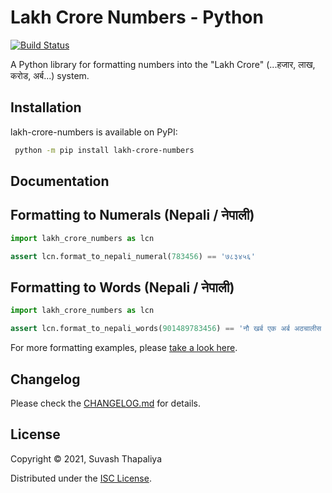 # Lakh Crore Numbers - Python

[![Build Status](https://github.com/suvash/lakh-crore-numbers/actions/workflows/.github/workflows/run-python-tests.yml/badge.svg)](https://github.com/suvash/lakh-crore-numbers/actions/workflows/run-python-tests.yml)

A Python library for formatting numbers into the "Lakh Crore" (...हजार, लाख, करोड, अर्ब...) system.

## Installation

lakh-crore-numbers is available on PyPI:

```bash
 python -m pip install lakh-crore-numbers
```

## Documentation

## Formatting to Numerals (Nepali / नेपाली)

```python
import lakh_crore_numbers as lcn

assert lcn.format_to_nepali_numeral(783456) == '७८३४५६'
```

## Formatting to Words (Nepali / नेपाली)

```python
import lakh_crore_numbers as lcn

assert lcn.format_to_nepali_words(901489783456) == 'नौ खर्ब एक अर्ब अठचालीस करोड सन्तानब्बे लाख त्रियासी हजार चार सय छपन्न'
```

For more formatting examples, please [take a look here](https://github.com/suvash/lakh-crore-numbers/blob/main/python/tests/test_format.py).


## Changelog

Please check the [CHANGELOG.md](https://github.com/suvash/lakh-crore-numbers/blob/main/python/CHANGELOG.md) for details.


## License

Copyright © 2021, Suvash Thapaliya

Distributed under the [ISC License](https://github.com/suvash/lakh-crore-numbers/blob/main/LICENSE).

